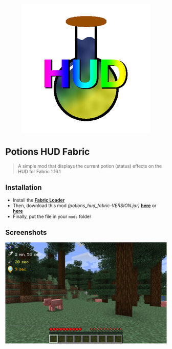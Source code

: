 <div align="middle">
  <img alt="logo" src="https://raw.githubusercontent.com/Samuel-Martineau/Potions-HUD-Fabric/master/logo/logo.png">
</div>

# Potions HUD Fabric

> A simple mod that displays the current potion (status) effects on the HUD for Fabric 1.16.1

## Installation

- Install the **[Fabric Loader](https://fabricmc.net/use/)**
- Then, download this mod _(potions_hud_fabric-VERSION.jar)_ **[here](https://github.com/Samuel-Martineau/Potions-HUD-Fabric/releases/latest)** or **[here]()**
- Finally, put the file in your `mods` folder

## Screenshots

![screenshot_1](https://raw.githubusercontent.com/Samuel-Martineau/Potions-HUD-Fabric/master/screenshots/screenshot_1.png)
